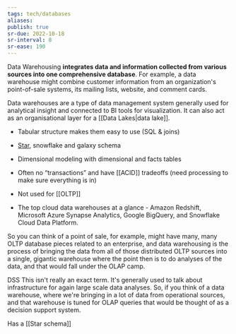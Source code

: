 ```yaml
---
tags: tech/databases
aliases:
publish: true
sr-due: 2022-10-18
sr-interval: 8
sr-ease: 190
---
```


Data Warehousing **integrates data and information collected from various sources into one comprehensive database**. For example, a data warehouse might combine customer information from an organization's point-of-sale systems, its mailing lists, website, and comment cards.

Data warehouses are a type of data management system generally used for analytical insight and connected to BI tools for visualization.
It can also act as an organisational layer for a [[Data Lakes|data lake]].

-   Tabular structure makes them easy to use (SQL & joins)
-   [Star](https://www.guru99.com/star-snowflake-data-warehousing.html), snowflake and galaxy schema
-   Dimensional modeling with dimensional and facts tables
-   Often no “transactions” and have [[ACID]] tradeoffs (need processing to make sure everything is in)
-   Not used for [[OLTP]]

-   The top cloud data warehouses at a glance - Amazon Redshift, Microsoft Azure Synapse Analytics, Google BigQuery, and Snowflake Cloud Data Platform.

So you can think of a point of sale, for example, might have many, many OLTP database pieces related to an enterprise, and data warehousing is the process of bringing the data from all of those distributed OLTP sources into a single, gigantic warehouse where the point then is to do analyses of the data, and that would fall under the OLAP camp.

DSS
This isn't really an exact term. It's generally used to talk about infrastructure for again large scale data analyses.
So, if you think of a data warehouse, where we're bringing in a lot of data from operational sources, and that warehouse is tuned for OLAP queries that would be thought of as a decision support system.

Has a [[Star schema]]
